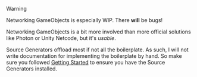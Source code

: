 > [!WARNING]
> Networking GameObjects is especially WIP. There **will** be bugs!

Networking GameObjects is a bit more involved than more official solutions like Photon or Unity Netcode, but it's *usable*.

Source Generators offload most if not all the boilerplate. As such, I will not write documentation for implementing the boilerplate by hand. So make sure you followed [Getting Started](../getting-started.md) to ensure you have the Source Generators installed.